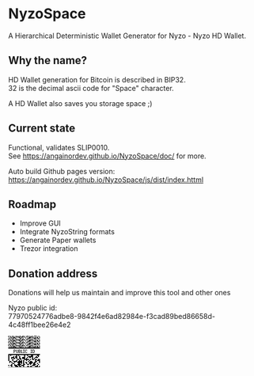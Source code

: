 # NyzoSpace
A Hierarchical Deterministic Wallet Generator for Nyzo - Nyzo HD Wallet.

## Why the name?

HD Wallet generation for Bitcoin is described in BIP32.  
32 is the decimal ascii code for "Space" character.

A HD Wallet also saves you storage space ;)

## Current state

Functional, validates SLIP0010.  
See https://angainordev.github.io/NyzoSpace/doc/ for more.

Auto build Github pages version: https://angainordev.github.io/NyzoSpace/js/dist/index.httml 

## Roadmap

- Improve GUI
- Integrate NyzoString formats
- Generate Paper wallets
- Trezor integration

## Donation address

Donations will help us maintain and improve this tool and other ones

Nyzo public id:  
77970524776adbe8-9842f4e6ad82984e-f3cad89bed86658d-4c48ff1bee26e4e2

![](https://github.com/AngainorDev/NyzoSpace/raw/master/angainor-pub.png)
